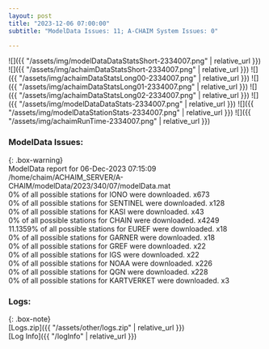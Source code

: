 ```yaml
---
layout: post
title: "2023-12-06 07:00:00"
subtitle: "ModelData Issues: 11; A-CHAIM System Issues: 0"

---
```


![]({{ "/assets/img/modelDataDataStatsShort-2334007.png" | relative_url }})
![]({{ "/assets/img/achaimDataStatsShort-2334007.png" | relative_url }})
![]({{ "/assets/img/achaimDataStatsLong00-2334007.png" | relative_url }})
![]({{ "/assets/img/achaimDataStatsLong01-2334007.png" | relative_url }})
![]({{ "/assets/img/achaimDataStatsLong02-2334007.png" | relative_url }})
![]({{ "/assets/img/modelDataDataStats-2334007.png" | relative_url }})
![]({{ "/assets/img/modelDataStationStats-2334007.png" | relative_url }})
![]({{ "/assets/img/achaimRunTime-2334007.png" | relative_url }})


### ModelData Issues:  
  
{: .box-warning}  
 ModelData report for 06-Dec-2023 07:15:09   
 /home/chaim/ACHAIM_SERVER/A-CHAIM/modelData/2023/340/07/modelData.mat   
 0% of all possible stations for IONO were downloaded. x673   
 0% of all possible stations for SENTINEL were downloaded. x128   
 0% of all possible stations for KASI were downloaded. x43   
 0% of all possible stations for CHAIN were downloaded. x4249   
 11.1359% of all possible stations for EUREF were downloaded. x18   
 0% of all possible stations for GARNER were downloaded. x18   
 0% of all possible stations for GREF were downloaded. x22   
 0% of all possible stations for IGS were downloaded. x22   
 0% of all possible stations for NOAA were downloaded. x226   
 0% of all possible stations for QGN were downloaded. x228   
 0% of all possible stations for KARTVERKET were downloaded. x3   
  


### Logs:  
  
{: .box-note}  
[Logs.zip]({{ "/assets/other/logs.zip" | relative_url }})  
[Log Info]({{ "/logInfo" | relative_url }})  
